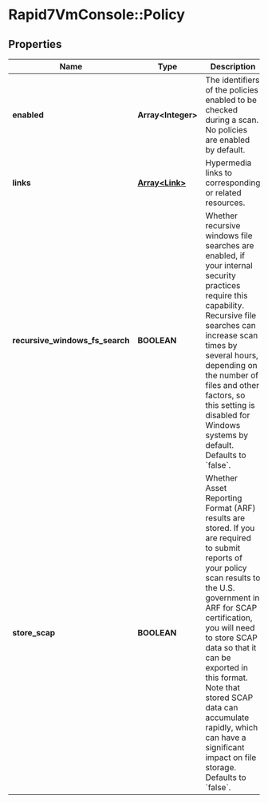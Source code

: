 # Rapid7VmConsole::Policy

## Properties
Name | Type | Description | Notes
------------ | ------------- | ------------- | -------------
**enabled** | **Array&lt;Integer&gt;** | The identifiers of the policies enabled to be checked during a scan. No policies are enabled by default. | [optional] 
**links** | [**Array&lt;Link&gt;**](Link.md) | Hypermedia links to corresponding or related resources. | [optional] 
**recursive_windows_fs_search** | **BOOLEAN** | Whether recursive windows file searches are enabled, if your internal security practices require this capability. Recursive file searches can increase scan times by several hours, depending on the number of files and other factors, so this setting is disabled for Windows systems by default. Defaults to &#x60;false&#x60;. | [optional] 
**store_scap** | **BOOLEAN** | Whether Asset Reporting Format (ARF) results are stored. If you are required to submit reports of your policy scan results to the U.S. government in ARF for SCAP certification, you will need to store SCAP data so that it can be exported in this format. Note that stored SCAP data can accumulate rapidly, which can have a significant impact on file storage. Defaults to &#x60;false&#x60;. | [optional] 


